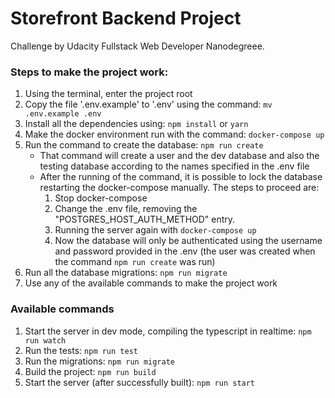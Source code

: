 # Storefront Backend Project

Challenge by Udacity Fullstack Web Developer Nanodegreee.

### Steps to make the project work:

1. Using the terminal, enter the project root
2. Copy the file '.env.example' to '.env' using the command: `mv .env.example .env`
3. Install all the dependencies using: `npm install` or `yarn`
4. Make the docker environment run with the command: `docker-compose up`
5. Run the command to create the database: `npm run create`
   - That command will create a user and the dev database and also the testing database according to the names specified in the .env file
   - After the running of the command, it is possible to lock the database restarting the docker-compose manually. The steps to proceed are:
     1. Stop docker-compose
     2. Change the .env file, removing the "POSTGRES_HOST_AUTH_METHOD" entry.
     3. Running the server again with `docker-compose up`
     4. Now the database will only be authenticated using the username and password provided in the .env (the user was created when the command `npm run create` was run)
6. Run all the database migrations: `npm run migrate`
7. Use any of the available commands to make the project work

### Available commands

1. Start the server in dev mode, compiling the typescript in realtime: `npm run watch`
2. Run the tests: `npm run test`
3. Run the migrations: `npm run migrate`
4. Build the project: `npm run build`
5. Start the server (after successfully built): `npm run start`
